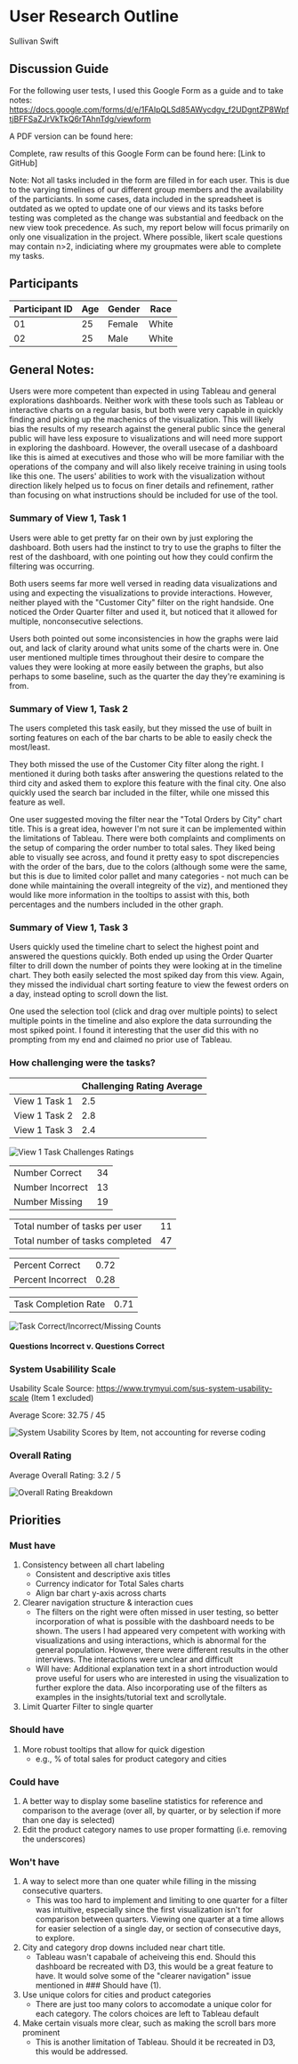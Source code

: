 # User Research Outline
Sullivan Swift

## Discussion Guide

For the following user tests, I used this Google Form as a guide and to take notes: https://docs.google.com/forms/d/e/1FAIpQLSd85AWycdgv_f2UDgntZP8WpftjBFFSaZJrVkTkQ6rTAhnTdg/viewform

A PDF version can be found here: 

Complete, raw results of this Google Form can be found here: [Link to GitHub]

Note: Not all tasks included in the form are filled in for each user. This is due to the varying timelines of our different group members and the availability of the particiants. In some cases, data included in the spreadsheet is outdated as we opted to update one of our views and its tasks before testing was completed as the change was substantial and feedback on the new view took precedence. As such, my report below will focus primarily on only one visualization in the project. Where possible, likert scale questions may contain n>2, indiciating where my groupmates were able to complete my tasks. 

## Participants

|Participant ID|Age|Gender|Race|
|---|---|---|---|
|01|25|Female|White|
|02|25|Male|White|

## General Notes:

Users were more competent than expected in using Tableau and general explorations dashboards. Neither work with these tools such as Tableau or interactive charts on a regular basis, but both were very capable in quickly finding and picking up the machenics of the visualization. This will likely bias the results of my research against the general public since the general public will have less exposure to visualizations and will need more support in exploring the dashboard. However, the overall usecase of a dashboard like this is aimed at executives and those who will be more familiar with the operations of the company and will also likely receive training in using tools like this one. The users' abilities to work with the visualization without direction likely helped us to focus on finer details and refinement, rather than focusing on what instructions should be included for use of the tool.

### Summary of View 1, Task 1

Users were able to get pretty far on their own by just exploring the dashboard. Both users had the instinct to try to use the graphs to filter the rest of the dashboard, with one pointing out how they could confirm the filtering was occurring.  

Both users seems far more well versed in reading data visualizations and using and expecting the visualizations to provide interactions. However, neither played with the "Customer City" filter on the right handside. One noticed the Order Quarter filter and used it, but noticed that it allowed for multiple, nonconsecutive selections. 

Users both pointed out some inconsistencies in how the graphs were laid out, and lack of clarity around what units some of the charts were in. One user mentioned multiple times throughout their desire to compare the values they were looking at more easily between the graphs, but also perhaps to some baseline, such as the quarter the day they're examining is from.

### Summary of View 1, Task 2

The users completed this task easily, but they missed the use of built in sorting features on each of the bar charts to be able to easily check the most/least. 

They both missed the use of the Customer City filter along the right. I mentioned it during both tasks after answering the questions related to the third city and asked them to explore this feature with the final city. One also quickly used the search bar included in the filter, while one missed this feature as well.

One user suggested moving the filter near the "Total Orders by City" chart title. This is a great idea, however I'm not sure it can be implemented within the limitations of Tableau. There were both complaints and compliments on the setup of comparing the order number to total sales. They liked being able to visually see across, and found it pretty easy to spot discrepencies with the order of the bars, due to the colors (although some were the same, but this is due to limited color pallet and many categories - not much can be done while maintaining the overall integreity of the viz), and mentioned they would like more information in the tooltips to assist with this, both percentages and the numbers included in the other graph.

### Summary of View 1, Task 3

Users quickly used the timeline chart to select the highest point and answered the questions quickly. Both ended up using the Order Quarter filter to drill down the number of points they were looking at in the timeline chart. They both easily selected the most spiked day from this view. Again, they missed the individual chart sorting feature to view the fewest orders on a day, instead opting to scroll down the list. 

One used the selection tool (click and drag over multiple points) to select multiple points in the timeline and also explore the data surrounding the most spiked point. I found it interesting that the user did this with no prompting from my end and claimed no prior use of Tableau.

### How challenging were the tasks?

||Challenging Rating Average|
|---|---|
|View 1 Task 1 | 2.5|
|View 1 Task 2 | 2.8|
|View 1 Task 3 | 2.4|

![View 1 Task Challenges Ratings](charts/V1_Challenge.PNG)

|||
|---|---|
|Number Correct|34|
|Number Incorrect|13|
|Number Missing|19 |

|||
|---|---|
|Total number of tasks per user|11|
|Total number of tasks completed|47 |

|||
|---|---|
|Percent Correct|0.72|
|Percent Incorrect|0.28 |

|||
|---|---|
|Task Completion Rate|0.71|

![Task Correct/Incorrect/Missing Counts](charts/task_assessment.png)

#### Questions Incorrect v. Questions Correct

### System Usabilility Scale

Usability Scale Source: https://www.trymyui.com/sus-system-usability-scale
(Item 1 excluded)

Average Score: 32.75 / 45

![System Usability Scores by Item, not accounting for reverse coding](charts/sus.png)

### Overall Rating

Average Overall Rating: 3.2 / 5

![Overall Rating Breakdown](charts/overall_rating.png)

## Priorities

### Must have

1. Consistency between all chart labeling   
    * Consistent and descriptive axis titles
    * Currency indicator for Total Sales charts
    * Align bar chart y-axis across charts
2. Clearer navigation structure  & interaction cues
    * The filters on the right were often missed in user testing, so better incorporation of what is possible with the dashboard needs to be shown. The users I had appeared very competent with working with visualizations and using interactions, which is abnormal for the general population. However, there were different results in the other interviews. The interactions were unclear and difficult
    * Will have: Additional explanation text in a short introduction would prove useful for users who are interested in using the visualization to further explore the data. Also incorporating use of the filters as examples in the insights/tutorial text and scrollytale.
3. Limit Quarter Filter to single quarter


### Should have

1. More robust tooltips that allow for quick digestion 
    * e.g., % of total sales for product category and cities

### Could have

1. A better way to display some baseline statistics for reference and comparison to the average (over all, by quarter, or by selection if more than one day is selected)
2. Edit the product category names to use proper formatting (i.e. removing the underscores)

### Won't have

1. A way to select more than one quater while filling in the missing consecutive quarters. 
    * This was too hard to implement and limiting to one quarter for a filter was intuitive, especially since the first visualization isn't for comparison between quarters. Viewing one quarter at a time allows for easier selection of a single day, or section of consecutive days, to explore.
2. City and category drop downs included near chart title.
    * Tableau wasn't capabale of acheiveing this end. Should this dashboard be recreated with D3, this would be a great feature to have. It would solve some of the "clearer navigation" issue mentioned in ### Should have (1).
3. Use unique colors for cities and product categories
    * There are just too many colors to accomodate a unique color for each category. The colors choices are left to Tableau default
4. Make certain visuals more clear, such as making the scroll bars more prominent
    * This is another limitation of Tableau. Should it be recreated in D3, this would be addressed.